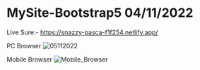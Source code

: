 # MySite-Bootstrap5 04/11/2022

Live Sure:- https://snazzy-pasca-f1f254.netlify.app/

PC Browser 
![05112022](https://user-images.githubusercontent.com/1036327/200171964-c0e4a816-826b-4e6a-8d5f-8818c6c2e4b1.png)



Mobile Browser 
![Mobile_Browser](https://user-images.githubusercontent.com/1036327/199946903-18851431-60fd-4a5f-896a-7dfa6b4a3915.png)

